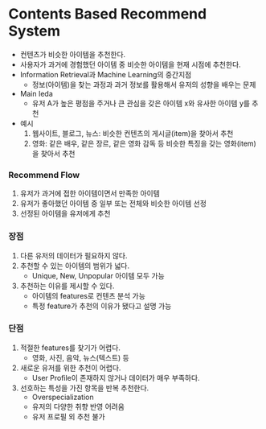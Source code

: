 # Contents Based Recommend System

* 컨텐츠가 비슷한 아이템을 추천한다.
* 사용자가 과거에 경험했던 아이템 중 비슷한 아이템을 현재 시점에 추천한다.
* Information Retrieval과 Machine Learning의 중간지점
  * 정보(아이템)을 찾는 과정과 과거 정보를 활용해서 유저의 성향을 배우는 문제
* Main Ieda
  * 유저 A가 높은 평점을 주거나 큰 관심을 갖은 아이템 x와 유사한 아이템 y를 추천
* 예시
  1. 웹사이트, 블로그, 뉴스: 비슷한 컨텐츠의 게시글(item)을 찾아서 추천
  2. 영화: 같은 배우, 같은 장르, 같은 영화 감독 등 비슷한 특징을 갖는 영화(item)을 찾아서 추천



### Recommend Flow

1. 유저가 과거에 접한 아이템이면서 만족한 아이템
2. 유저가 좋아했던 아이템 중 일부 또는 전체와 비슷한 아이템 선정
3. 선정된 아이템을 유저에게 추천



### 장점

1. 다른 유저의 데이터가 필요하지 않다.
2. 추천할 수 있는 아이템의 범위가 넓다.
   * Unique, New, Unpopular 아이템 모두 가능
3. 추천하는 이유를 제시할 수 있다.
   * 아이템의 features로 컨텐츠 분석 가능
   * 특정 feature가 추천의 이유가 됐다고 설명 가능

### 단점

1. 적절한 features를 찾기가 어렵다.
   * 영화, 사진, 음악, 뉴스(텍스트) 등
2. 새로운 유저를 위한 추천이 어렵다.
   * User Profile이 존재하지 않거나 데이터가 매우 부족하다.
3. 선호하는 특성을 가진 항목을 반복 추천한다.
   * Overspecialization
   * 유저의 다양한 취향 반영 어려움
   * 유저 프로필 외 추천 불가